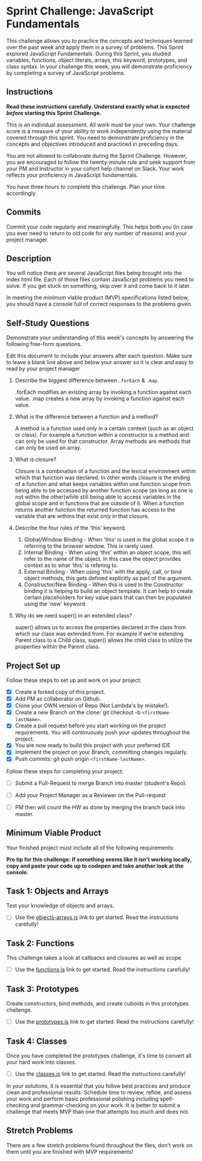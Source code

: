 # Sprint Challenge: JavaScript Fundamentals

This challenge allows you to practice the concepts and techniques learned over the past week and apply them in a survey of problems. This Sprint explored JavaScript Fundamentals. During this Sprint, you studied variables, functions, object literals, arrays, this keyword, prototypes, and class syntax. In your challenge this week, you will demonstrate proficiency by completing a survey of JavaScript problems.

## Instructions

**Read these instructions carefully. Understand exactly what is expected _before_ starting this Sprint Challenge.**

This is an individual assessment. All work must be your own. Your challenge score is a measure of your ability to work independently using the material covered through this sprint. You need to demonstrate proficiency in the concepts and objectives introduced and practiced in preceding days.

You are not allowed to collaborate during the Sprint Challenge. However, you are encouraged to follow the twenty-minute rule and seek support from your PM and Instructor in your cohort help channel on Slack. Your work reflects your proficiency in JavaScript fundamentals.

You have three hours to complete this challenge. Plan your time accordingly.

## Commits

Commit your code regularly and meaningfully. This helps both you (in case you ever need to return to old code for any number of reasons) and your project manager.

## Description

You will notice there are several JavaScript files being brought into the index.html file.  Each of those files contain JavaScript problems you need to solve.  If you get stuck on something, skip over it and come back to it later.

In meeting the minimum viable product (MVP) specifications listed below, you should have a console full of correct responses to the problems given.

## Self-Study Questions

Demonstrate your understanding of this week's concepts by answering the following free-form questions.

Edit this document to include your answers after each question. Make sure to leave a blank line above and below your answer so it is clear and easy to read by your project manager

1. Describe the biggest difference between `.forEach` & `.map`.

    .forEach modifies an existing array by invoking a function against each value. .map creates a new array by invoking a function against each value.

2. What is the difference between a function and a method?

    A method is a function used only in a certain context (such as an object or class). For example a function within a constructor is a method and can only be used for that constructor. Array methods are methods that can only be used on array. 

3. What is closure?

    Closure is a combination of a function and the lexical environment within which that function was declared. In other words closure is the ending of a function and what keeps variables within one function scope from being able to be accessed by another function scope (as long as one is not within the other)while still being able to access variables in the global scope and in functions that are outside of it. When a function returns another function the returned function has access to the variable that are withins that exist only in that closure.

4. Describe the four rules of the 'this' keyword.

    1. Global/Window Binding - When 'this' is used in the global scope it is referring to the browser window. This is rarely used.
    2. Internal Binding - When using 'this' within an object scope, this will refer to the name of the object. In this case the object provides context as to what 'this' is refering to.
    3. External Binding - When using 'this' with the apply, call, or bind object methods, this gets defined explicitly as part of the argument.
    4. Constructor/New Binding - When this is used in the Constructor binding it is helping to build an object template. It can help to create certain placeholders for key value pairs that can then be populated using the 'new' keyword

5. Why do we need super() in an extended class?

    super() allows us to access the properties declared in the class from which our class was extended from. For example if we're extending Parent class to a Child class, super() allows the child class to utilize the properties within the Parent class.

## Project Set up

Follow these steps to set up and work on your project:

- [X] Create a forked copy of this project.
- [X] Add PM as collaborator on Github.
- [X] Clone your OWN version of Repo (Not Lambda's by mistake!).
- [X] Create a new Branch on the clone: git checkout -b `<firstName-lastName>`.
- [X] Create a pull request before you start working on the project requirements.  You will continuously push your updates throughout the project.
- [X] You are now ready to build this project with your preferred IDE
- [X] Implement the project on your Branch, committing changes regularly.
- [X] Push commits: git push origin `<firstName-lastName>`.

Follow these steps for completing your project:

- [ ] Submit a Pull-Request to merge <firstName-lastName> Branch into master (student's  Repo).
- [ ] Add your Project Manager as a Reviewer on the Pull-request
- [ ] PM then will count the HW as done by  merging the branch back into master.


## Minimum Viable Product

Your finished project must include all of the following requirements:

**Pro tip for this challenge: If something seems like it isn't working locally, copy and paste your code up to codepen and take another look at the console.**

## Task 1: Objects and Arrays
Test your knowledge of objects and arrays. 
* [ ] Use the [objects-arrays.js](challenges/objects-arrays.js) link to get started.  Read the instructions carefully!

## Task 2: Functions
This challenge takes a look at callbacks and closures as well as scope. 
* [ ] Use the [functions.js](challenges/functions.js) link to get started. Read the instructions carefully!

## Task 3: Prototypes
Create constructors, bind methods, and create cuboids in this prototypes challenge.
* [ ] Use the [prototypes.js](challenges/prototypes.js) link to get started. Read the instructions carefully!

## Task 4: Classes
Once you have completed the prototypes challenge, it's time to convert all your hard work into classes.
* [ ] Use the [classes.js](challenges/classes.js) link to get started. Read the instructions carefully!

In your solutions, it is essential that you follow best practices and produce clean and professional results. Schedule time to review, refine, and assess your work and perform basic professional polishing including spell-checking and grammar-checking on your work. It is better to submit a challenge that meets MVP than one that attempts too much and does not.

## Stretch Problems

There are a few stretch problems found throughout the files, don't work on them until you are finished with MVP requirements!
